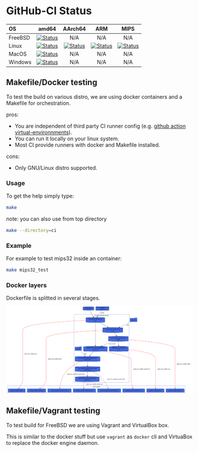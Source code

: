 # GitHub-CI Status
| OS       | amd64 | AArch64 | ARM | MIPS |
|:-------- | :----: | :-----: | :-: | :--: |
| FreeBSD    | [![Status][freebsd_svg]][freebsd_link] | N/A | N/A | N/A |
| Linux    | [![Status][linux_svg]][linux_link] | [![Status][linux_aarch64_svg]][linux_aarch64_link] | [![Status][linux_arm_svg]][linux_arm_link] | [![Status][linux_mips_svg]][linux_mips_link] |
| MacOS    | [![Status][macos_svg]][macos_link] | N/A | N/A | N/A |
| Windows  | [![Status][windows_svg]][windows_link] | N/A | N/A | N/A |

[freebsd_svg]: https://github.com/google/cpu_features/actions/workflows/amd64_freebsd.yml/badge.svg?branch=master
[freebsd_link]: https://github.com/google/cpu_features/actions/workflows/amd64_freebsd.yml

[linux_svg]: https://github.com/google/cpu_features/actions/workflows/amd64_linux.yml/badge.svg?branch=master
[linux_link]: https://github.com/google/cpu_features/actions/workflows/amd64_linux.yml
[linux_aarch64_svg]: https://github.com/google/cpu_features/actions/workflows/aarch64_linux.yml/badge.svg?branch=master
[linux_aarch64_link]: https://github.com/google/cpu_features/actions/workflows/aarch64_linux.yml
[linux_arm_svg]: https://github.com/google/cpu_features/actions/workflows/arm_linux.yml/badge.svg?branch=master
[linux_arm_link]: https://github.com/google/cpu_features/actions/workflows/arm_linux.yml
[linux_mips_svg]: https://github.com/google/cpu_features/actions/workflows/mips_linux.yml/badge.svg?branch=master
[linux_mips_link]: https://github.com/google/cpu_features/actions/workflows/mips_linux.yml

[macos_svg]: https://github.com/google/cpu_features/actions/workflows/amd64_macos.yml/badge.svg?branch=master
[macos_link]: https://github.com/google/cpu_features/actions/workflows/amd64_macos.yml

[windows_svg]: https://github.com/google/cpu_features/actions/workflows/amd64_windows.yml/badge.svg?branch=master
[windows_link]: https://github.com/google/cpu_features/actions/workflows/amd64_windows.yml

## Makefile/Docker testing
To test the build on various distro, we are using docker containers and a Makefile for orchestration.

pros:
* You are independent of third party CI runner config
  (e.g. [github action virtual-environnments](https://github.com/actions/virtual-environments)).
* You can run it locally on your linux system.
* Most CI provide runners with docker and Makefile installed.

cons:
* Only GNU/Linux distro supported.

### Usage
To get the help simply type:
```sh
make
```

note: you can also use from top directory
```sh
make --directory=ci
```

### Example
For example to test mips32 inside an container:
```sh
make mips32_test
```

### Docker layers
Dockerfile is splitted in several stages.

![docker](doc/docker.svg)


## Makefile/Vagrant testing
To test build for FreeBSD we are using Vagrant and VirtualBox box.

This is similar to the docker stuff but use `vagrant` as `docker` cli and
VirtuaBox to replace the docker engine daemon.
